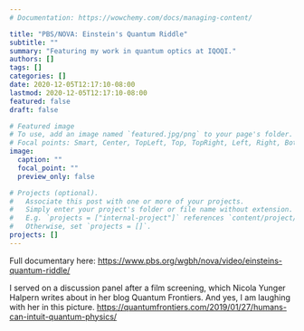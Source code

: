 ```yaml
---
# Documentation: https://wowchemy.com/docs/managing-content/

title: "PBS/NOVA: Einstein's Quantum Riddle"
subtitle: ""
summary: "Featuring my work in quantum optics at IQOQI."
authors: []
tags: []
categories: []
date: 2020-12-05T12:17:10-08:00
lastmod: 2020-12-05T12:17:10-08:00
featured: false
draft: false

# Featured image
# To use, add an image named `featured.jpg/png` to your page's folder.
# Focal points: Smart, Center, TopLeft, Top, TopRight, Left, Right, BottomLeft, Bottom, BottomRight.
image:
  caption: ""
  focal_point: ""
  preview_only: false

# Projects (optional).
#   Associate this post with one or more of your projects.
#   Simply enter your project's folder or file name without extension.
#   E.g. `projects = ["internal-project"]` references `content/project/deep-learning/index.md`.
#   Otherwise, set `projects = []`.
projects: []
---
```

Full documentary here: https://www.pbs.org/wgbh/nova/video/einsteins-quantum-riddle/

I served on a discussion panel after a film screening, which Nicola Yunger Halpern writes about in her blog Quantum Frontiers. And yes, I am laughing with her in this picture. https://quantumfrontiers.com/2019/01/27/humans-can-intuit-quantum-physics/
